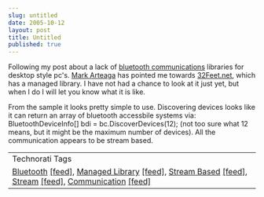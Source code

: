 ```yaml
---
slug: untitled
date: 2005-10-12
layout: post
title: Untitled
published: true
---
```

Following my post about a lack of <a href="http://www.kinlan.co.uk/2005/10/re-bluetooth-library.html" title="Post about lack of bluetooth libraries">bluetooth communications</a> libraries for desktop style pc's.  <a href="http://blog.markarteaga.com/" title="Mark Arteaga's Blog">Mark Arteaga</a> has pointed me towards <a href="http://32feet.net/default.aspx" title="Managed Bluetooth Library">32Feet.net</a>, which has a managed library.  I have not had a chance to look at it just yet, but when I do I will let you know what it is like.<p />From the sample it looks pretty simple to use.  Discovering devices looks like it can return an array of bluetooth accessbile systems via: BluetoothDeviceInfo[] bdi = bc.DiscoverDevices(12); (not too sure what 12 means, but it might be the maximum number of devices).  All the communication appears to be stream based.<p /><table class="TechnoratiHead TagHeader">
<tr><td>Technorati Tags</td></tr>
<tr class="Technorati"><td>
<a href="http://www.technorati.com/tag/Bluetooth" class="Tag" rel="tag">Bluetooth</a> <a href="http://feeds.technorati.com/feed/posts/tag/Bluetooth" class="Tag">[feed]</a>, <a href="http://www.technorati.com/tag/Managed%20Library" class="Tag" rel="tag">Managed Library</a> <a href="http://feeds.technorati.com/feed/posts/tag/Managed%20Library" class="Tag">[feed]</a>, <a href="http://www.technorati.com/tag/Stream%20Based" class="Tag" rel="tag">Stream Based</a> <a href="http://feeds.technorati.com/feed/posts/tag/Stream%20Based" class="Tag">[feed]</a>, <a href="http://www.technorati.com/tag/Stream" class="Tag" rel="tag">Stream</a> <a href="http://feeds.technorati.com/feed/posts/tag/Stream" class="Tag">[feed]</a>, <a href="http://www.technorati.com/tag/Communication" class="Tag" rel="tag">Communication</a> <a href="http://feeds.technorati.com/feed/posts/tag/Communication" class="Tag">[feed]</a>
</td></tr>
</table><div class="blogger-post-footer"><img class="posterous_download_image" src="https://blogger.googleusercontent.com/tracker/8109338-112914344935738816?l=www.kinlan.co.uk%2Findex.html" height="1" alt="" width="1" /></div>

